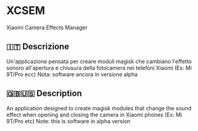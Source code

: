 # XCSEM
Xiaomi Camera Effects Manager

## 🇮🇹 Descrizione
Un'applicazione pensata per creare moduli magisk che cambiano l'effetto sonoro all'apertura e chiusura della fotocamera nei telefoni Xiaomi (Es: Mi 9T/Pro ecc)
Nota: software ancora in versione alpha

## 🇬🇧🇺🇸 Description
An application designed to create magisk modules that change the sound effect when opening and closing the camera in Xiaomi phones (Ex: Mi 9T/Pro etc)
Note: this is software in alpha version
